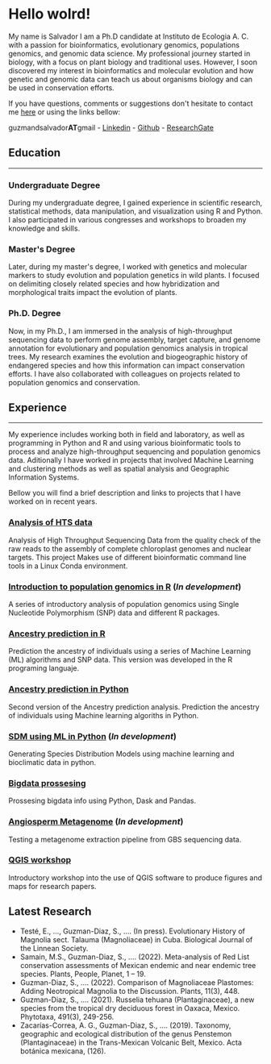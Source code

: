 # Hello wolrd!

My name is Salvador 
I am a Ph.D candidate at Instituto de Ecologia A. C. with a passion for bioinformatics, evolutionary genomics, populations genomics, and genomic data science. My professional journey started in biology, with a focus on plant biology and traditional uses. However, I soon discovered my interest in bioinformatics and molecular evolution and how genetic and genomic data can teach us about organisms biology and can be used in conservation efforts.

If you have questions, comments or suggestions don't hesitate to contact me [here](https://forms.gle/VSoCi4gRGt9M1WW76) or using the links bellow: 

guzmandsalvador**AT**gmail - [Linkedin](https://www.linkedin.com/in/salvador-guzm%C3%A1n-d%C3%ADaz-56b07977/) - [Github](https://github.com/Zcrass) - [ResearchGate](https://www.researchgate.net/profile/Salvador-Guzman-Diaz)


## Education
___
### Undergraduate Degree
During my undergraduate degree, I gained experience in scientific research, statistical methods, data manipulation, and visualization using R and Python. I also participated in various congresses and workshops to broaden my knowledge and skills.

### Master's Degree
Later, during my master's degree, I worked with genetics and molecular markers to study evolution and population genetics in wild plants. I focused on delimiting closely related species and how hybridization and morphological traits impact the evolution of plants.

### Ph.D. Degree
Now, in my Ph.D., I am immersed in the analysis of high-throughput sequencing data to perform genome assembly, target capture, and genome annotation for evolutionary and population genomics analysis in tropical trees. My research examines the evolution and biogeographic history of endangered species and how this information can impact conservation efforts. I have also collaborated with colleagues on projects related to population genomics and conservation.

## Experience
___
My experience includes working both in field and laboratory, as well as programming in Python and R and using various bioinformatic tools to process and analyze high-throughput sequencing and population genomics data. Aditionally I have worked in projects that involved Machine Learning and clustering methods as well as spatial analysis and Geographic Information Systems.

Bellow you will find a brief description and links to projects that I have worked on in recent years.

### [Analysis of HTS data]()
Analysis of High Throughput Sequencing Data from the quality check of the raw reads to the assembly of complete chloroplast genomes and nuclear targets. This project Makes use of different bioinformatic command line tools in a Linux Conda environment.

### [Introduction to population genomics in R]() (*In development*)
A series of introductory analysis of population genomics using Single Nucleotide Polymorphism (SNP) data and different R packages. 

### [Ancestry prediction in R]()
Prediction the ancestry of individuals using a series of Machine Learning (ML) algorithms and SNP data. This version was developed in the R programing languaje.

### [Ancestry prediction in Python]()
Second version of the Ancestry prediction analysis. Prediction the ancestry of individuals using Machine learning algoriths in Python.

### [SDM using ML in Python]() (*In development*)
Generating Species Distribution Models using machine learning and bioclimatic data in python.

### [Bigdata prossesing]()
Prossesing bigdata info using Python, Dask and Pandas.

### [Angiosperm Metagenome]() (*In development*)
Testing a metagenome extraction pipeline from GBS sequencing data.

### [QGIS workshop]()
Introductory workshop into the use of QGIS software to produce figures and maps for research papers.

## Latest Research
- Testé, E., …, Guzman-Diaz, S., …. (In press). Evolutionary History of Magnolia sect. Talauma (Magnoliaceae) in Cuba. Biological Journal of the Linnean Society.
- Samain, M.S., Guzman-Diaz, S., …. (2022). Meta-analysis of Red List conservation assessments of Mexican endemic and near endemic tree species. Plants, People, Planet, 1 – 19. 
- Guzman-Diaz, S., …. (2022). Comparison of Magnoliaceae Plastomes: Adding Neotropical Magnolia to the Discussion. Plants, 11(3), 448. 
- Guzman-Diaz, S., …. (2021). Russelia tehuana (Plantaginaceae), a new species from the tropical dry deciduous forest in Oaxaca, Mexico. Phytotaxa, 491(3), 249-256. 
- Zacarías-Correa, A. G., Guzman-Diaz, S., …. (2019). Taxonomy, geographic and ecological distribution of the genus Penstemon (Plantaginaceae) in the Trans-Mexican Volcanic Belt, Mexico. Acta botánica mexicana, (126). 
